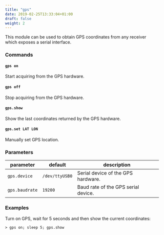 ```yaml
---
title: "gps"
date: 2019-02-25T13:33:04+01:00
draft: false
weight: 2
---
```


This module can be used to obtain GPS coordinates from any receiver which exposes a serial interface.

### Commands

#### `gps on`

Start acquiring from the GPS hardware.

#### `gps off`

Stop acquiring from the GPS hardware.

#### `gps.show`

Show the last coordinates returned by the GPS hardware.

#### `gps.set LAT LON`

Manually set GPS location.

### Parameters

| parameter | default | description |
|-----------|---------|-------------|
| `gps.device` | `/dev/ttyUSB0` | Serial device of the GPS hardware. | 
| `gps.baudrate` |  `19200` | Baud rate of the GPS serial device. |

### Examples

Turn on GPS, wait for 5 seconds and then show the current coordinates:

```
> gps on; sleep 5; gps.show
```
